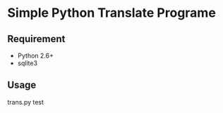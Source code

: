 # Simple Python Translate Programe
## Requirement
 - Python 2.6+
 - sqlite3
## Usage
trans.py test


